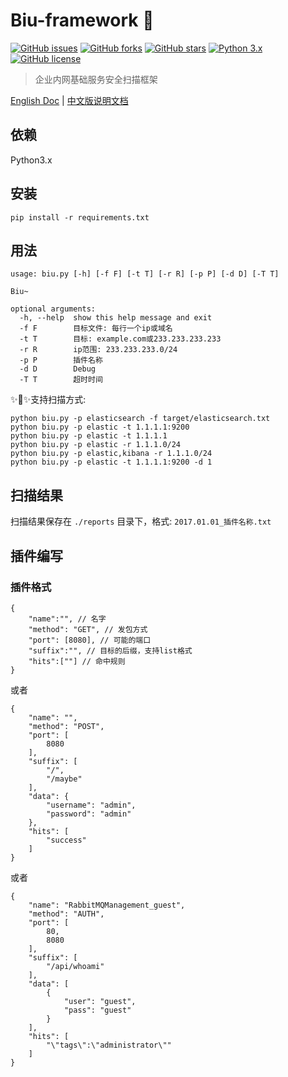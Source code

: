 # Biu-framework 🚀
[![GitHub issues](https://img.shields.io/github/issues/0xbug/Biu-framework.svg)](https://github.com/0xbug/Biu-framework/issues)
[![GitHub forks](https://img.shields.io/github/forks/0xbug/Biu-framework.svg)](https://github.com/0xbug/Biu-framework/network)
[![GitHub stars](https://img.shields.io/github/stars/0xbug/Biu-framework.svg)](https://github.com/0xbug/Biu-framework/stargazers)
[![Python 3.x](https://img.shields.io/badge/python-3.x-yellow.svg)](https://www.python.org/) 
[![GitHub license](https://img.shields.io/badge/license-GPLv3-blue.svg)](https://raw.githubusercontent.com/0xbug/Biu-framework/master/LICENSE)

> 企业内网基础服务安全扫描框架

[English Doc](https://github.com/0xbug/Biu-framework/blob/master/README.md) | [中文版说明文档](https://github.com/0xbug/Biu-framework/blob/master/README_zh.md)


## 依赖

Python3.x

## 安装

```
pip install -r requirements.txt
```

## 用法

```
usage: biu.py [-h] [-f F] [-t T] [-r R] [-p P] [-d D] [-T T]

Biu~

optional arguments:
  -h, --help  show this help message and exit
  -f F        目标文件: 每行一个ip或域名
  -t T        目标: example.com或233.233.233.233
  -r R        ip范围: 233.233.233.0/24
  -p P        插件名称
  -d D        Debug
  -T T        超时时间

```

✨🍰✨支持扫描方式:

```
python biu.py -p elasticsearch -f target/elasticsearch.txt
python biu.py -p elastic -t 1.1.1.1:9200
python biu.py -p elastic -t 1.1.1.1
python biu.py -p elastic -r 1.1.1.0/24
python biu.py -p elastic,kibana -r 1.1.1.0/24
python biu.py -p elastic -t 1.1.1.1:9200 -d 1
```
## 扫描结果

扫描结果保存在 `./reports` 目录下，格式: `2017.01.01_插件名称.txt`

## 插件编写

### 插件格式

```
{
    "name":"", // 名字
    "method": "GET", // 发包方式
    "port": [8080], // 可能的端口
    "suffix":"", // 目标的后缀，支持list格式
    "hits":[""] // 命中规则
}
```

或者

```
{
    "name": "",
    "method": "POST",
    "port": [
        8080
    ],
    "suffix": [
        "/",
        "/maybe"
    ],
    "data": {
        "username": "admin",
        "password": "admin"
    },
    "hits": [
        "success"
    ]
}
```

或者

```
{
    "name": "RabbitMQManagement_guest",
    "method": "AUTH",
    "port": [
        80,
        8080
    ],
    "suffix": [
        "/api/whoami"
    ],
    "data": [
        {
            "user": "guest",
            "pass": "guest"
        }
    ],
    "hits": [
        "\"tags\":\"administrator\""
    ]
}

```